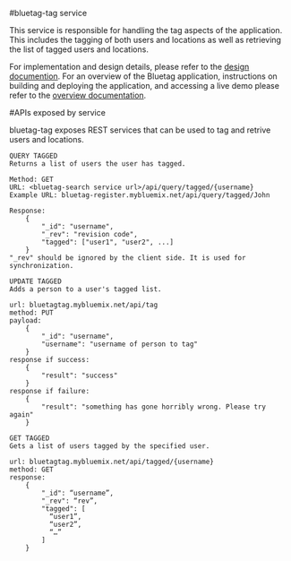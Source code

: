 #bluetag-tag service

This service is responsible for handling the tag aspects of the application.  This includes the tagging of both users and locations as well as retrieving the list of tagged users and locations.

For implementation and design details, please refer to the [design documention](../../../bluetag-docs/blob/master/bluetag-backend-implementation-details.md).  For an overview of the Bluetag application, instructions on building and deploying the application, and accessing a live demo please refer to the [overview documentation](../../../bluetag/blob/master/README.md). 

#APIs exposed by service

bluetag-tag exposes REST services that can be used to tag and retrive users and locations.

```
QUERY TAGGED
Returns a list of users the user has tagged.

Method: GET
URL: <bluetag-search service url>/api/query/tagged/{username}
Example URL: bluetag-register.mybluemix.net/api/query/tagged/John

Response:
	{
		"_id": "username",
		"_rev": "revision code",
		"tagged": ["user1", "user2", ...]
	}
"_rev" should be ignored by the client side. It is used for synchronization. 
```

```
UPDATE TAGGED
Adds a person to a user's tagged list.

url: bluetagtag.mybluemix.net/api/tag
method: PUT
payload: 
	{
		"_id": "username",
		"username": "username of person to tag"
	}
response if success:
	{
		"result": "success"
	}
response if failure:
	{	
		"result": "something has gone horribly wrong. Please try again"
	}
```

```
GET TAGGED
Gets a list of users tagged by the specified user.

url: bluetagtag.mybluemix.net/api/tagged/{username}
method: GET
response: 
	{
  		"_id": “username”,
  		"_rev": “rev”,
  		"tagged": [
  		  “user1”,
   		  “user2”,
		  “…”
  		]
	}
```